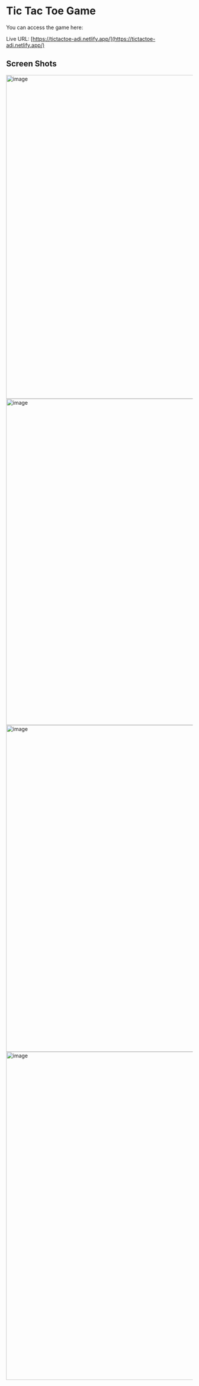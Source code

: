 # Tic Tac Toe Game



You can access the game here:

  Live URL: [https://tictactoe-adi.netlify.app/](https://tictactoe-adi.netlify.app/)  
  
## Screen Shots

<img width="1533" height="873" alt="image" src="https://github.com/user-attachments/assets/05e7a098-6ff0-4b78-92a0-3a5129ccdf52" />

<img width="1446" height="880" alt="image" src="https://github.com/user-attachments/assets/a0bf1762-4985-4b8b-afcc-c9919c7e938c" />

<img width="1516" height="881" alt="image" src="https://github.com/user-attachments/assets/f2f7b711-d435-44e6-a40f-ed8cea07c948" />

<img width="1533" height="885" alt="image" src="https://github.com/user-attachments/assets/3dad215e-8bca-49a5-9855-28e29f64cab3" />

 
